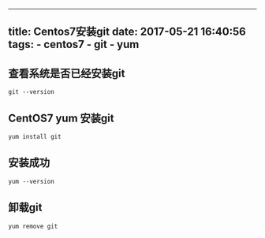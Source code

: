 
---
title: Centos7安装git
date: 2017-05-21 16:40:56
tags:
    - centos7
    - git
    - yum
---

## 查看系统是否已经安装git

```
git --version
```

## CentOS7 yum 安装git

```
yum install git
```
 
## 安装成功

```
yum --version
```

## 卸载git

```
yum remove git
```
